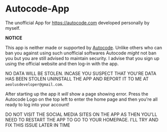 # Autocode-App
The unofficial App for https://autocode.com developed personally by myself.

**NOTICE**

This app is neither made or supported by [Autocode](https://autocode.com). Unlike others who can ban you against using such unofficial softwares Autocode _might_ not ban you but you are still advised to maintain security. I advise that you sign up using the official website and then log-in with the app. 



NO DATA WILL BE STOLEN. INCASE YOU SUSPECT THAT YOU'RE DATA HAS BEEN STOLEN UNINSTALL THE APP AND REPORT IT TO ME AT ```aeolusdeveloper@gmail.com```.


After starting up the app it _will_ show a page showing error. Press the Autocode Logo on the top left to enter the home page and then you're all ready to log into your account!


DO NOT VISIT THE SOCIAL MEDIA SITES ON THE APP AS THEN YOU'LL NEED TO RESTART THE APP TO GO TO YOUR HOMEPAGE. I'LL TRY AND FIX THIS ISSUE LATER IN TIME
